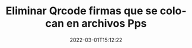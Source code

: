 ---
############################# Static ############################
layout: "auto-gen-signature"
date: 2022-03-01T15:12:22
draft: false
operation: Delete
signaturetype: Qrcode
fileformat: Pps
productName: Java
lang: es
productCode: java
otherformats: pdf doc docx docm dot dotm dotx odt ott rtf xls xlsx xlsm xlsb csv ods ots xltx xltm ppt pptx pps ppsx odp otp potx potm pptm ppsm
breadcrumb: Put Qrcode signature on Pps for Java

############################# Head ############################
head_title: "Eliminar Qrcode firmas de Pps archivos a través de Java"
head_description: "La eliminación de firmas Qrcode específicas de documentos Pps firmados se puede realizar fácilmente con el código corto Java."

############################# Header ############################
title: "Eliminar Qrcode firmas que se colocan en archivos Pps"
description: "Elimine varias firmas Qrcode de los documentos Pps. Eliminar las firmas Qrcode requiere un código Java simple."
bg_image: "https://cms.admin.containerize.com/templates/aspose/App_Themes/V3/images/bg/header1.png"
bg_overlay: false
button:
    enable: true

############################# SubMenu ############################
submenu:
    enable: true

    left:
        img_alt: "GroupDocs.Signature for Java"
        image: "https://cms.admin.containerize.com/templates/groupdocs/images/product-logos/90x90-noborder/groupdocs-signature-java.png"
        product: "GroupDocs.Signature"
        platform: "Java"



############################# About ############################
about:
    enable: true
    title: "Obtenga información sobre las características de la API de GroupDocs.Signature for Java"
    content: |
        La API de [GroupDocs.Signature for Java](https://products.groupdocs.com/signature/java/) proporciona muchas formas de procesar sus documentos mediante firmas electrónicas. Están disponibles firmas digitales como textos, imágenes, certificados digitales, códigos de barras, códigos QR, sellos o metadatos. Los clientes tienen la posibilidad de agregar, eliminar, actualizar, verificar o buscar firmas digitales en archivos PDF, documentos de MS Word, libros de trabajo de MS Excel, presentaciones de MS PowerPoint, archivos de Adobe Photoshop y varios formatos de imagen. Se proporciona una gran cantidad de funciones y configuraciones útiles.
    

############################# Steps ############################
steps:
    enable: true
    title_left: "Cómo eliminar las firmas Qrcode de su documento Pps"
    content_left: |
        [GroupDocs.Signature for Java](https://products.groupdocs.com/signature/java/) proporciona una característica útil para borrar documentos Pps de Qrcode firmas con unas pocas líneas de código.
        
        * En primer lugar, cree una instancia de la ruta de paso del objeto Signature a su documento como parámetro del constructor.
        * Luego, cree un objeto de firma apropiado y configure su identificador único.
        * Después de eso, invoque el método Eliminar pasando el objeto de firma que debe eliminarse.
        * Finalmente, los resultados de la operación del proceso.

    title_right: "Requisitos del sistema"
    content_right: |
        GroupDocs.Signature for Java son compatibles con todas las principales plataformas y sistemas operativos. Antes de ejecutar el código a continuación, asegúrese de tener los siguientes requisitos previos instalados en su sistema.

        * Sistemas operativos: Microsoft Windows, Linux, Mac OS
        * Entornos de desarrollo: NetBeans, Intellij IDEA, Eclipse, etc.
        * Java runtime: J2SE 6.0 and above
        * Descarga la última versión de GroupDocs.Signature for Java de [Maven](https://repository.groupdocs.com/webapp/#/artifacts/browse/tree/General/repo/com/groupdocs/groupdocs-signature)
         
    code: |
        ```java    
                
        // Set up input Pps file
        String filePath = "input.pps";
        // Set up output file
        String outputFilePath = "output.pps";

        // Instantiate Signature for input file
        Signature signature = new Signature(filePath);

        // Id of signature which is supposed to be deleted
        // such Id may be obtained as result of search operation
        String id = "eff64a14-dad9-47b0-88e5-2ee4e3604e71";

        // provide signature features to delete
        QrCodeSignature signatureToDelete = new QrCodeSignature(id);

        // delete signature
        Boolean deleteResult = signature.delete(outputFilePath, signatureToDelete);

        // process deletion result
        if (deleteResult)
        {
                System.out.println("Signature was deleted successfully!");
        }
        ```

############################# Demos ############################
demos:
    enable: true
    title: "Firmar con Qrcode firmas Demostración en vivo"
    content: |
       Agregue varias firmas electrónicas al archivo Pps ahora mismo visitando el sitio web de [GroupDocs.Signature App](https://products.groupdocs.app/signature/family).          

############################# More Formats ############################
more_formats:
    enable: true
    title: "Elimina tus Qrcode firmas con Java"
    content: |
        "Eliminación de firmas electrónicas que se agregaron a varios formatos de documentos. Elimine firmas rápidamente sin código adicional."
    format: 
       
       
back_to_top:
    enable: true
---